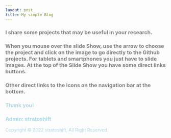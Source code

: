```yaml
---
layout: post
title: My simple Blog
---
```


### <span style="color:Grey">I share some projects that may be useful in your research.</span>

### <span style="color:Grey">When you mouse over the slide Show, use the arrow to choose the project and click on the image to go directly to the Github projects. For tablets and smartphones you just have to slide images. At the top of the Slide Show you have some direct links buttons.</span>
### <span style="color:Grey">Other direct links to the icons on the navigation bar at the bottom.</span>

### <span style="color:LightBlue">Thank you!</span>

### <span style="color:LightBlue">Admin: stratoshift</span>

<span style="color:LightBlue">Copyright  © 2022 stratoshift, All Right Reserved.</span>






